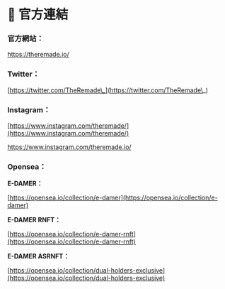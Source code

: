 # 🔗 官方連結

### 官方網站：

[https://theremade.io/ ](https://theremade.io/)

### Twitter：

[https://twitter.com/TheRemade\_](https://twitter.com/TheRemade\_)

### Instagram：

[https://www.instagram.com/theremade/](https://www.instagram.com/theremade/)

[https://www.instagram.com/theremade.io/  ](https://www.instagram.com/theremade.io/)

### Opensea：

**E-DAMER：**

[https://opensea.io/collection/e-damer](https://opensea.io/collection/e-damer)

**E-DAMER RNFT：**

[https://opensea.io/collection/e-damer-rnft](https://opensea.io/collection/e-damer-rnft)

**E-DAMER ASRNFT：**

[https://opensea.io/collection/dual-holders-exclusive](https://opensea.io/collection/dual-holders-exclusive)

